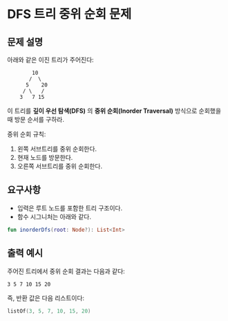 # DFS 트리 중위 순회 문제

## 문제 설명
아래와 같은 이진 트리가 주어진다:

```
        10
       /  \
      5    20
     / \   /
    3   7 15
```

이 트리를 **깊이 우선 탐색(DFS)** 의 **중위 순회(Inorder Traversal)** 방식으로 순회했을 때 방문 순서를 구하라.

중위 순회 규칙:
1. 왼쪽 서브트리를 중위 순회한다.
2. 현재 노드를 방문한다.
3. 오른쪽 서브트리를 중위 순회한다.

## 요구사항
- 입력은 루트 노드를 포함한 트리 구조이다.
- 함수 시그니처는 아래와 같다.

```kotlin
fun inorderDfs(root: Node?): List<Int>
```

## 출력 예시
주어진 트리에서 중위 순회 결과는 다음과 같다:

```
3 5 7 10 15 20
```

즉, 반환 값은 다음 리스트이다:

```kotlin
listOf(3, 5, 7, 10, 15, 20)
```
